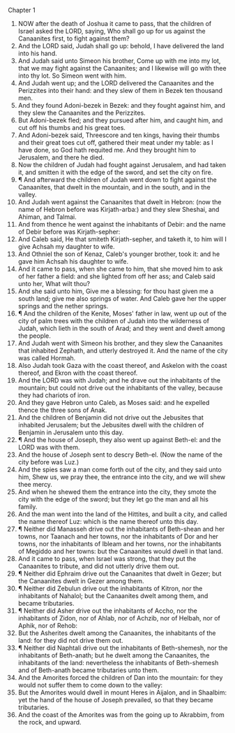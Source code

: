 

Chapter 1

1. NOW after the death of Joshua it came to pass, that the children of Israel asked the LORD, saying, Who shall go up for us against the Canaanites first, to fight against them?
2. And the LORD said, Judah shall go up: behold, I have delivered the land into his hand.
3. And Judah said unto Simeon his brother, Come up with me into my lot, that we may fight against the Canaanites; and I likewise will go with thee into thy lot.  So Simeon went with him.
4. And Judah went up; and the LORD delivered the Canaanites and the Perizzites into their hand: and they slew of them in Bezek ten thousand men.
5. And they found Adoni-bezek in Bezek: and they fought against him, and they slew the Canaanites and the Perizzites.
6. But Adoni-bezek fled; and they pursued after him, and caught him, and cut off his thumbs and his great toes.
7. And Adoni-bezek said, Threescore and ten kings, having their thumbs and their great toes cut off, gathered their meat under my table: as I have done, so God hath requited me.  And they brought him to Jerusalem, and there he died.
8. Now the children of Judah had fought against Jerusalem, and had taken it, and smitten it with the edge of the sword, and set the city on fire.
9. ¶ And afterward the children of Judah went down to fight against the Canaanites, that dwelt in the mountain, and in the south, and in the valley.
10. And Judah went against the Canaanites that dwelt in Hebron: (now the name of Hebron before was Kirjath-arba:) and they slew Sheshai, and Ahiman, and Talmai.
11. And from thence he went against the inhabitants of Debir: and the name of Debir before was Kirjath-sepher:
12. And Caleb said, He that smiteth Kirjath-sepher, and taketh it, to him will I give Achsah my daughter to wife.
13. And Othniel the son of Kenaz, Caleb's younger brother, took it: and he gave him Achsah his daughter to wife.
14. And it came to pass, when she came to him, that she moved him to ask of her father a field: and she lighted from off her ass; and Caleb said unto her, What wilt thou?
15. And she said unto him, Give me a blessing: for thou hast given me a south land; give me also springs of water.  And Caleb gave her the upper springs and the nether springs.
16. ¶ And the children of the Kenite, Moses' father in law, went up out of the city of palm trees with the children of Judah into the wilderness of Judah, which lieth in the south of Arad; and they went and dwelt among the people.
17. And Judah went with Simeon his brother, and they slew the Canaanites that inhabited Zephath, and utterly destroyed it.  And the name of the city was called Hormah.
18. Also Judah took Gaza with the coast thereof, and Askelon with the coast thereof, and Ekron with the coast thereof.
19. And the LORD was with Judah; and he drave out the inhabitants of the mountain; but could not drive out the inhabitants of the valley, because they had chariots of iron.
20. And they gave Hebron unto Caleb, as Moses said: and he expelled thence the three sons of Anak.
21. And the children of Benjamin did not drive out the Jebusites that inhabited Jerusalem; but the Jebusites dwell with the children of Benjamin in Jerusalem unto this day.
22. ¶ And the house of Joseph, they also went up against Beth-el: and the LORD was with them.
23. And the house of Joseph sent to descry Beth-el.  (Now the name of the city before was Luz.)
24. And the spies saw a man come forth out of the city, and they said unto him, Shew us, we pray thee, the entrance into the city, and we will shew thee mercy.
25. And when he shewed them the entrance into the city, they smote the city with the edge of the sword; but they let go the man and all his family.
26. And the man went into the land of the Hittites, and built a city, and called the name thereof Luz: which is the name thereof unto this day.
27. ¶ Neither did Manasseh drive out the inhabitants of Beth-shean and her towns, nor Taanach and her towns, nor the inhabitants of Dor and her towns, nor the inhabitants of Ibleam and her towns, nor the inhabitants of Megiddo and her towns: but the Canaanites would dwell in that land.
28. And it came to pass, when Israel was strong, that they put the Canaanites to tribute, and did not utterly drive them out.
29. ¶ Neither did Ephraim drive out the Canaanites that dwelt in Gezer; but the Canaanites dwelt in Gezer among them.
30. ¶ Neither did Zebulun drive out the inhabitants of Kitron, nor the inhabitants of Nahalol; but the Canaanites dwelt among them, and became tributaries.
31. ¶ Neither did Asher drive out the inhabitants of Accho, nor the inhabitants of Zidon, nor of Ahlab, nor of Achzib, nor of Helbah, nor of Aphik, nor of Rehob:
32. But the Asherites dwelt among the Canaanites, the inhabitants of the land: for they did not drive them out.
33. ¶ Neither did Naphtali drive out the inhabitants of Beth-shemesh, nor the inhabitants of Beth-anath; but he dwelt among the Canaanites, the inhabitants of the land: nevertheless the inhabitants of Beth-shemesh and of Beth-anath became tributaries unto them.
34. And the Amorites forced the children of Dan into the mountain: for they would not suffer them to come down to the valley:
35. But the Amorites would dwell in mount Heres in Aijalon, and in Shaalbim: yet the hand of the house of Joseph prevailed, so that they became tributaries.
36. And the coast of the Amorites was from the going up to Akrabbim, from the rock, and upward.
